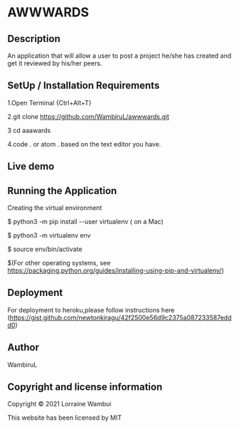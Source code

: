 # AWWWARDS
## Description
An application that will allow a user to post a project he/she has created and get it reviewed by his/her peers.

## SetUp / Installation Requirements
1.Open Terminal {Ctrl+Alt+T}

2.git clone https://github.com/WambiruL/awwwards.git

3 cd aaawards

4.code . or atom . based on the text editor you have.

## Live demo

## Running the Application
Creating the virtual environment

$ python3 -m pip install --user virtualenv ( on a Mac)

$ python3 -m virtualenv env

$ source env/bin/activate

$(For other operating systems, see https://packaging.python.org/guides/installing-using-pip-and-virtualenv/)

## Deployment
For deployment to heroku,please follow instructions here (https://gist.github.com/newtonkiragu/42f2500e56d9c2375a087233587eddd0)

## Author
WambiruL

## Copyright and license information
Copyright © 2021 Lorraine Wambui

This website has been licensed by MIT

